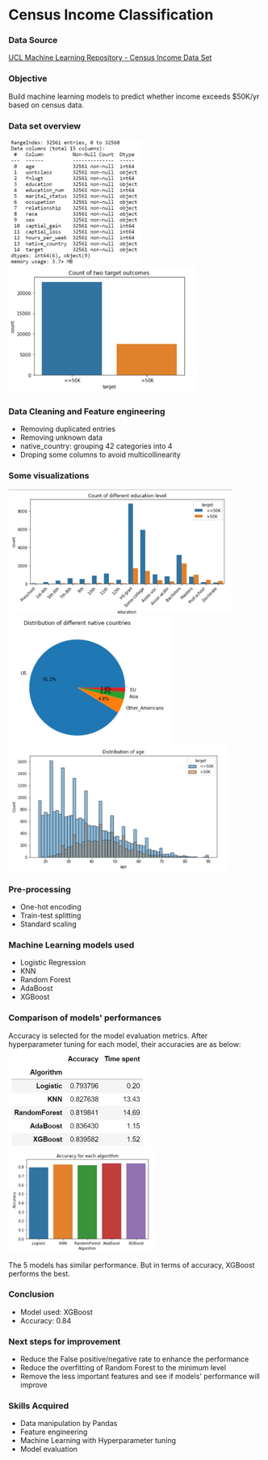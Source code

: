 # Census Income Classification


### Data Source
[UCL Machine Learning Repository - Census Income Data Set](http://archive.ics.uci.edu/ml/datasets/Census+Income)


### Objective
Build machine learning models to predict whether income exceeds $50K/yr based on census data.   


### Data set overview
<img src='images/columns.jpg' height=250>
<img src='images/target.jpg' height=250>


### Data Cleaning and Feature engineering
- Removing duplicated entries
- Removing unknown data
- native_country: grouping 42 categories into 4 
- Droping some columns to avoid multicollinearity


### Some visualizations
<img src='images/education.jpg' height=250>
<img src='images/country.jpg' height=250>
<img src='images/age.jpg' height=250>


### Pre-processing
- One-hot encoding
- Train-test splitting
- Standard scaling


### Machine Learning models used
- Logistic Regression
- KNN
- Random Forest
- AdaBoost
- XGBoost


### Comparison of models' performances
Accuracy is selected for the model evaluation metrics. After hyperparameter tuning for each model, their accuracies are as below: <br>
<img src='images/comparison.jpg' height=200><br>
<img src='images/comparison2.jpg' height=200>


The 5 models has similar performance. But in terms of accuracy, XGBoost performs the best. 


### Conclusion
- Model used: XGBoost
- Accuracy: 0.84


### Next steps for improvement
- Reduce the False positive/negative rate to enhance the performance
- Reduce the overfitting of Random Forest to the minimum level
- Remove the less important features and see if models' performance will improve


### Skills Acquired
- Data manipulation by Pandas
- Feature engineering
- Machine Learning with Hyperparameter tuning
- Model evaluation

